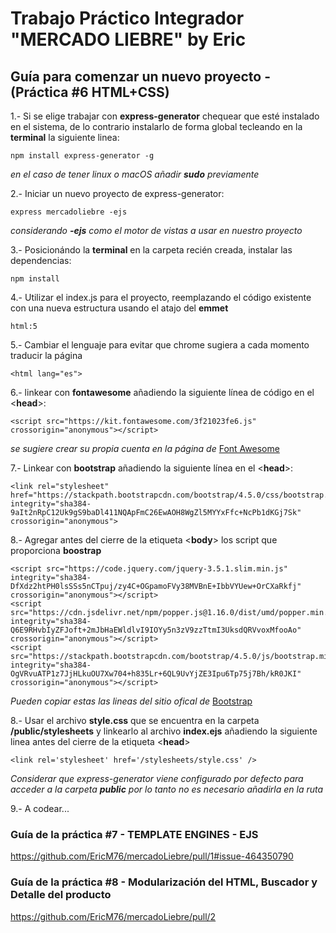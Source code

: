 # Trabajo Práctico Integrador "MERCADO LIEBRE" by Eric
## Guía para comenzar un nuevo proyecto - (Práctica #6 HTML+CSS)

1.- Si se elige trabajar con **express-generator** chequear que esté instalado en el sistema, de lo contrario instalarlo de forma global tecleando en la **terminal** la siguiente linea:
~~~
npm install express-generator -g
~~~
_en el caso de tener linux o macOS añadir **sudo** previamente_

2.- Iniciar un nuevo proyecto de express-generator: 
~~~
express mercadoliebre -ejs 
~~~
_considerando **-ejs** como el motor de vistas a usar en nuestro proyecto_

3.- Posicionándo la **terminal** en la carpeta recién creada, instalar las dependencias:
~~~
npm install
~~~
4.- Utilizar el index.js para el proyecto, reemplazando el código existente con una nueva estructura usando el atajo del **emmet**
~~~
html:5 
~~~
5.- Cambiar el lenguaje para evitar que chrome sugiera a cada momento traducir la página
~~~
<html lang="es">
~~~
6.- linkear con **fontawesome** añadiendo la siguiente línea de código en el <**head**>:
~~~
<script src="https://kit.fontawesome.com/3f21023fe6.js" crossorigin="anonymous"></script>
~~~
_se sugiere crear su propia cuenta en la página de_ [Font Awesome](https://fontawesome.com/start)

7.- Linkear con **bootstrap** añadiendo la siguiente línea en el <**head**>:
~~~
<link rel="stylesheet" href="https://stackpath.bootstrapcdn.com/bootstrap/4.5.0/css/bootstrap.min.css" integrity="sha384-9aIt2nRpC12Uk9gS9baDl411NQApFmC26EwAOH8WgZl5MYYxFfc+NcPb1dKGj7Sk" crossorigin="anonymous">
~~~
8.- Agregar antes del cierre de la etiqueta <**body**> los script que proporciona **boostrap**
~~~
<script src="https://code.jquery.com/jquery-3.5.1.slim.min.js" integrity="sha384-DfXdz2htPH0lsSSs5nCTpuj/zy4C+OGpamoFVy38MVBnE+IbbVYUew+OrCXaRkfj" crossorigin="anonymous"></script>
<script src="https://cdn.jsdelivr.net/npm/popper.js@1.16.0/dist/umd/popper.min.js" integrity="sha384-Q6E9RHvbIyZFJoft+2mJbHaEWldlvI9IOYy5n3zV9zzTtmI3UksdQRVvoxMfooAo" crossorigin="anonymous"></script>
<script src="https://stackpath.bootstrapcdn.com/bootstrap/4.5.0/js/bootstrap.min.js" integrity="sha384-OgVRvuATP1z7JjHLkuOU7Xw704+h835Lr+6QL9UvYjZE3Ipu6Tp75j7Bh/kR0JKI" crossorigin="anonymous"></script>
~~~
_Pueden copiar estas las lineas del sitio ofical de_ [Bootstrap](https://getbootstrap.com/docs/4.5/getting-started/introduction/)

8.- Usar el archivo **style.css** que se encuentra en la carpeta **/public/stylesheets** y linkearlo al archivo **index.ejs** añadiendo la siguiente linea antes del cierre de la etiqueta <**head**>
~~~
<link rel='stylesheet' href='/stylesheets/style.css' />
~~~
_Considerar que express-generator viene configurado por defecto para acceder a la carpeta **public** por lo tanto no es necesario añadirla en la ruta_

9.- A codear...

### Guía de la práctica #7 - TEMPLATE ENGINES - EJS
https://github.com/EricM76/mercadoLiebre/pull/1#issue-464350790

### Guía de la práctica #8 - Modularización del HTML, Buscador y Detalle del producto
https://github.com/EricM76/mercadoLiebre/pull/2
